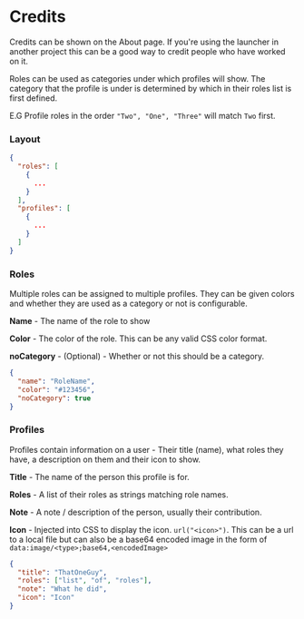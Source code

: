 # Credits

Credits can be shown on the About page. If you're using the launcher in another project this can be a good way to credit people who have worked on it.

Roles can be used as categories under which profiles will show. The category that the profile is under is determined by which in their roles list is first defined.

E.G Profile roles in the order `"Two", "One", "Three"` will match `Two` first.

### Layout

```json
{
  "roles": [
    {
      ...
    }
  ],
  "profiles": [
    {
      ...
    }
  ]
}
```

### Roles

Multiple roles can be assigned to multiple profiles. They can be given colors and whether they are used as a category or not is configurable.

**Name** - The name of the role to show

**Color** - The color of the role. This can be any valid CSS color format.

**noCategory** - (Optional) - Whether or not this should be a category.

```json
{
  "name": "RoleName",
  "color": "#123456",
  "noCategory": true
}
```

### Profiles

Profiles contain information on a user - Their title (name), what roles they have, a description on them and their icon to show.

**Title** - The name of the person this profile is for.

**Roles** - A list of their roles as strings matching role names.

**Note** - A note / description of the person, usually their contribution.

**Icon** - Injected into CSS to display the icon. `url("<icon>")`.
This can be a url to a local file but can also be a base64 encoded image in the form of `data:image/<type>;base64,<encodedImage>`

```json
{
  "title": "ThatOneGuy",
  "roles": ["list", "of", "roles"],
  "note": "What he did",
  "icon": "Icon"
}
```